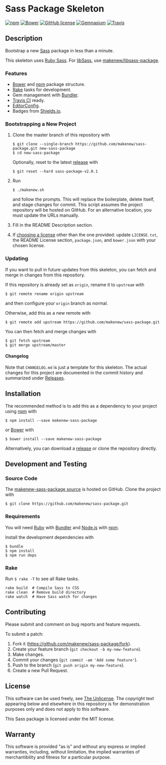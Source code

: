 # Sass Package Skeleton

[![npm](https://img.shields.io/npm/v/makenew-sass-package.svg)](https://www.npmjs.com/package/makenew-sass-package)
[![Bower](https://img.shields.io/bower/v/makenew-sass-package.svg)](http://bower.io/search/?q=makenew-sass-package)
[![GitHub license](https://img.shields.io/github/license/makenew/sass-package.svg)](./LICENSE.txt)
[![Gemnasium](https://img.shields.io/gemnasium/makenew/sass-package.svg)](https://gemnasium.com/makenew/sass-package)
[![Travis](https://img.shields.io/travis/makenew/sass-package.svg)](https://travis-ci.org/makenew/sass-package)

## Description

Bootstrap a new [Sass] package in less than a minute.

This skeleton uses [Ruby Sass][Sass].
For [libSass], use [makenew/libsass-package].

[libSass]: http://libsass.org/
[makenew/libsass-package]: https://github.com/makenew/libsass-package
[Sass]: http://sass-lang.com/

[Sass]: http://sass-lang.com/

### Features

* [Bower] and [npm] package structure.
* [Rake] tasks for development.
* Gem management with [Bundler].
* [Travis CI] ready.
* [EditorConfig].
* Badges from [Shields.io].

[Bower]: http://bower.io/
[Bundler]: http://bundler.io/
[EditorConfig]: http://editorconfig.org/
[Rake]: https://github.com/jimweirich/rake
[npm]: https://www.npmjs.com/
[Shields.io]: http://shields.io/
[Travis CI]: https://travis-ci.org/

### Bootstrapping a New Project

1. Clone the master branch of this repository with

   ```
   $ git clone --single-branch https://github.com/makenew/sass-package.git new-sass-package
   $ cd new-sass-package
   ```

   Optionally, reset to the latest [release][Releases] with

   ```
   $ git reset --hard sass-package-v2.0.1
   ```

2. Run

   ```
   $ ./makenew.sh
   ```

   and follow the prompts.
   This will replace the boilerplate, delete itself,
   and stage changes for commit.
   This script assumes the project repository will be hosted on GitHub.
   For an alternative location, you must update the URLs manually.

3. Fill in the README Description section.

4. If [choosing a license][Choose a license] other than the one provided:
   update `LICENSE.txt`, the README License section,
   `package.json`, and `bower.json` with your chosen license.

[Choose a license]: http://choosealicense.com/
[Releases]: https://github.com/makenew/sass-package/releases
[The Unlicense]: http://unlicense.org/UNLICENSE

### Updating

If you want to pull in future updates from this skeleton,
you can fetch and merge in changes from this repository.

If this repository is already set as `origin`,
rename it to `upstream` with

```
$ git remote rename origin upstream
```

and then configure your `origin` branch as normal.

Otherwise, add this as a new remote with

```
$ git remote add upstream https://github.com/makenew/sass-package.git
```

You can then fetch and merge changes with

```
$ git fetch upstream
$ git merge upstream/master
```

#### Changelog

Note that `CHANGELOG.md` is just a template for this skeleton.
The actual changes for this project are documented in the commit history
and summarized under [Releases].

## Installation

The recommended method is to add this as a dependency
to your project using [npm] with

```
$ npm install --save makenew-sass-package
```

or [Bower] with

```
$ bower install --save makenew-sass-package
```

Alternatively, you can download a [release][Releases]
or clone the repository directly.

[Bower]: http://bower.io/
[npm]: https://www.npmjs.com/
[Releases]: https://github.com/makenew/sass-package/releases

## Development and Testing

### Source Code

The [makenew-sass-package source] is hosted on GitHub.
Clone the project with

```
$ git clone https://github.com/makenew/sass-package.git
```

[makenew-sass-package source]: https://github.com/makenew/sass-package

### Requirements

You will need [Ruby] with [Bundler] and [Node.js] with [npm].

Install the development dependencies with

```
$ bundle
$ npm install
$ npm run deps
```

[Bundler]: http://bundler.io/
[Node.js]: https://nodejs.org/
[Ruby]: https://www.ruby-lang.org/

### Rake

Run `$ rake -T` to see all Rake tasks.

```
rake build  # Compile Sass to CSS
rake clean  # Remove build directory
rake watch  # Have Sass watch for changes
```

## Contributing

Please submit and comment on bug reports and feature requests.

To submit a patch:

1. Fork it (https://github.com/makenew/sass-package/fork).
2. Create your feature branch (`git checkout -b my-new-feature`).
3. Make changes.
4. Commit your changes (`git commit -am 'Add some feature'`).
5. Push to the branch (`git push origin my-new-feature`).
6. Create a new Pull Request.

## License

This software can be used freely, see [The Unlicense].
The copyright text appearing below and elsewhere in this repository
is for demonstration purposes only and does not apply to this software.

This Sass package is licensed under the MIT license.

## Warranty

This software is provided "as is" and without any express or
implied warranties, including, without limitation, the implied
warranties of merchantibility and fitness for a particular
purpose.
